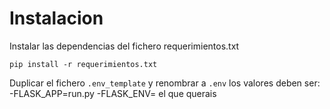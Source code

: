 # Instalacion

Instalar las dependencias del fichero requerimientos.txt
```
pip install -r requerimientos.txt
```

Duplicar el fichero `.env_template` y renombrar a `.env`
los valores deben ser:
-FLASK_APP=run.py
-FLASK_ENV= el que querais